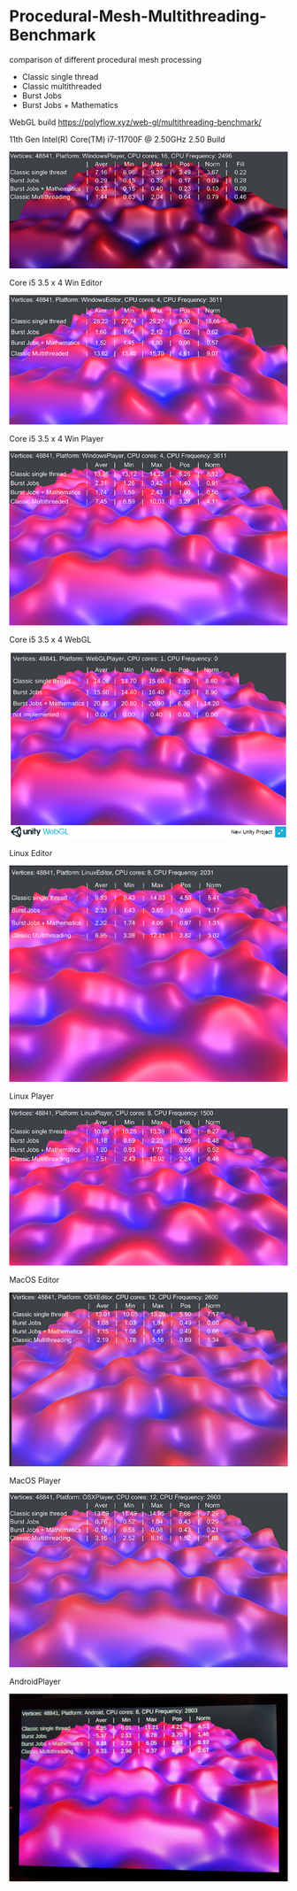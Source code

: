 # Procedural-Mesh-Multithreading-Benchmark
comparison of different  procedural mesh processing
- Classic single thread
- Classic multithreaded
- Burst Jobs
- Burst Jobs + Mathematics

WebGL build https://polyflow.xyz/web-gl/multithreading-benchmark/


11th Gen Intel(R) Core(TM) i7-11700F @ 2.50GHz   2.50 Build

![Alt text](/Screenshots/Win_i7_11700F_2_50GHz.jpg?raw=true "11th Gen Intel(R) Core(TM) i7-11700F @ 2.50GHz   2.50 Build")

Core i5 3.5 x 4 Win Editor

![Alt text](/Screenshots/WinEditorCoreI5.jpg?raw=true "Core i5 3.5 x 4 Win Editor")

Core i5 3.5 x 4 Win Player

![Alt text](/Screenshots/WinPLayerCoreI5.jpg?raw=true "Core i5 3.5 x 4 Win Player")

Core i5 3.5 x 4 WebGL

![Alt text](/Screenshots/WebGLCoreI5.jpg?raw=true "Core i5 3.5 x 4 WebGL")

Linux Editor

![Alt text](/Screenshots/LinuxEditor.jpg?raw=true "Linux Editor")

Linux Player

![Alt text](/Screenshots/LinuxPlayer.jpg?raw=true "Linux Player")

MacOS Editor

![Alt text](/Screenshots/MacosEditor.jpg?raw=true "MacOS Editor")

MacOS Player

![Alt text](/Screenshots/MacosPlayer.jpg?raw=true "MacOS Player")


AndroidPlayer 

![Alt text](/Screenshots/AndroidPlayer.jpg?raw=true "Android Player")